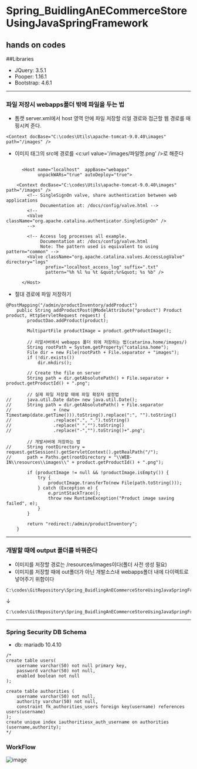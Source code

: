 # Spring_BuidlingAnECommerceStoreUsingJavaSpringFramework
hands on codes
-----------------
##Libraries
- JQuery: 3.5.1
- Pooper: 1.16.1
- Bootstrap: 4.6.1
-------------------------
### 파일 저장시 webapps폴더 밖에 파일을 두는 법
 - 톰캣 server.xml에서 host 영역 안에 파일 저장할 리얼 경로와 접근할 웹 경로를 매핑시켜 준다.
```
<Context docBase="C:\codes\Utils\apache-tomcat-9.0.40\images"  path="/images" />
```
 - 이미지 태그의 src에 경로를 <c:url value='/images/파일명.png' />로 해준다

```

      <Host name="localhost"  appBase="webapps"
            unpackWARs="true" autoDeploy="true">

	<Context docBase="C:\codes\Utils\apache-tomcat-9.0.40\images"  path="/images" />
        <!-- SingleSignOn valve, share authentication between web applications
             Documentation at: /docs/config/valve.html -->
        <!--
        <Valve className="org.apache.catalina.authenticator.SingleSignOn" />
        -->

        <!-- Access log processes all example.
             Documentation at: /docs/config/valve.html
             Note: The pattern used is equivalent to using pattern="common" -->
        <Valve className="org.apache.catalina.valves.AccessLogValve" directory="logs"
               prefix="localhost_access_log" suffix=".txt"
               pattern="%h %l %u %t &quot;%r&quot; %s %b" />

      </Host>
```

 - 절대 경로에 파일 저장하기

```
@PostMapping("/admin/productInventory/addProduct")
    public String addProductPost(@ModelAttribute("product") Product product, HttpServletRequest request) {
        productDao.addProduct(product);

        MultipartFile productImage = product.getProductImage();

        // 리얼서버에서 webapps 폴더 외에 저장하는 법(catarina.home/images/)
        String rootPath = System.getProperty("catalina.home");
        File dir = new File(rootPath + File.separator + "images");
        if (!dir.exists())
            dir.mkdirs();

        // Create the file on server
        String path = dir.getAbsolutePath() + File.separator + product.getProductId() + ".png";

        // 실제 파일 저장할 때에 파일 확장자 설정법
//      java.util.Date date= new java.util.Date();
//      String path = dir.getAbsolutePath() + File.separator
//                + (new Timestamp(date.getTime())).toString().replace(":", "").toString()
//                .replace(".", ".").toString()
//                .replace(" ","").toString()
//                .replace("-","").toString()+".png";

        // 개발서버에 저장하는 법
//      String rootDirectory = request.getSession().getServletContext().getRealPath("/");
//      path = Paths.get(rootDirectory + "\\WEB-IN\\resources\\images\\" + product.getProductId() + ".png");

        if (productImage != null && !productImage.isEmpty()) {
            try {
                productImage.transferTo(new File(path.toString()));
            } catch (Exception e) {
                e.printStackTrace();
                throw new RuntimeException("Product image saving failed", e);
            }
        }

        return "redirect:/admin/productInventory";
    }
```
--------------------------------------
### 개발할 때에 output 폴더를 바꿔준다
 - 이미지를 저장할 경로는 /resources/images이다(폴더 사전 생성 필요)
 - 이미지를 저장할 때에 out폴더가 아닌 개발소스내 webapps폴더 내에 다이렉트로 넣어주기 위함이다

```
C:\codes\GitRepository\Spring_BuidlingAnECommerceStoreUsingJavaSpringFramework\Section02\MusicStore\out\artifacts\MusicStore_war_exploded
```
↓
```
C:\codes\GitRepository\Spring_BuidlingAnECommerceStoreUsingJavaSpringFramework\Section02\MusicStore\src\main\webapp
```

---------------------------------------
### Spring Security DB Schema
 - db: mariadb 10.4.10
```
/*
create table users(
	username varchar(50) not null primary key,
	password varchar(50) not null,
	enabled boolean not null
);

create table authorities (
	username varchar(50) not null,
	authority varchar(50) not null,
	constraint fk_authorities_users foreign key(username) references users(username)
);
create unique index iauthoritiesx_auth_username on authorities (username,authority);
*/

```


### WorkFlow

![image](https://user-images.githubusercontent.com/22423285/166911631-95b99b4f-e8d5-46a9-a0c2-49066bd46882.png)

